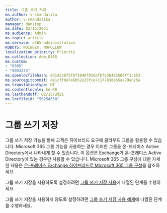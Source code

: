 ```yaml
---
title: 그룹 쓰기 저장
ms.author: v-smandalika
author: v-smandalika
manager: dansimp
ms.date: 02/15/2021
ms.audience: Admin
ms.topic: article
ms.service: o365-administration
ROBOTS: NOINDEX, NOFOLLOW
localization_priority: Priority
ms.collection: Adm_O365
ms.custom:
- "8305"
- "9003234"
ms.openlocfilehash: 8d1d32875f0f1890f03defbfb3b483500ff1c653
ms.sourcegitcommit: ee1cff8e7e6b52a33fce7c17783de65aa79ad25a
ms.translationtype: HT
ms.contentlocale: ko-KR
ms.lasthandoff: 02/15/2021
ms.locfileid: "50254558"
---
```

# <a name="group-writeback"></a>그룹 쓰기 저장

그룹 쓰기 저장 기능을 통해 고객은 하이브리드 요구에 클라우드 그룹을 활용할 수 있습니다. Microsoft 365 그룹 기능을 사용하는 경우 이러한 그룹을 온-프레미스 Active Directory에서 나타내게 할 수 있습니다. 이 옵션은 Exchange가 온-프레미스 Active Directory에 있는 경우만 사용할 수 있습니다. Microsoft 365 그룹 구성에 대한 자세한 내용은 [온-프레미스 Exchange 하이브리드로 Microsoft 365 그룹 구성](https://docs.microsoft.com/exchange/hybrid-deployment/set-up-microsoft-365-groups#enable-group-writeback-in-azure-ad-connect)을 참조하세요.

그룹 쓰기 저장을 사용하도록 설정하려면 [그룹 쓰기 저장 사용](https://docs.microsoft.com/azure/active-directory/hybrid/how-to-connect-group-writeback#enable-group-writeback)에 나열된 단계를 수행하세요. 

그룹 쓰기 저장을 사용하지 않도록 설정하려면 [그룹 쓰기 저장 사용 해제](https://docs.microsoft.com/azure/active-directory/hybrid/how-to-connect-group-writeback#disabling-group-writeback)에 나열된 단계를 수행하세요.